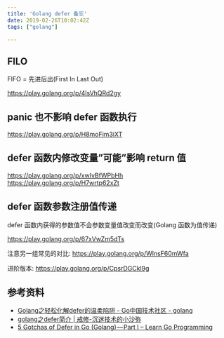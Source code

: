 ```yaml
---
title: 'Golang defer 备忘'
date: 2019-02-26T10:02:42Z
tags: ["golang"]

---
```


## FILO
FIFO = 先进后出(First In Last Out)

https://play.golang.org/p/4lsVhQRd2gy

## panic 也不影响 defer 函数执行
https://play.golang.org/p/H8moFim3iXT

## defer 函数内修改变量”可能”影响 return 值
https://play.golang.org/p/xwIvBfWPbHh
https://play.golang.org/p/H7wrtp62xZt

## defer 函数参数注册值传递
defer 函数内获得的参数值不会参数变量值改变而改变(Golang 函数为值传递)

https://play.golang.org/p/67xVwZm5dTs

注意另一组常见的对比: https://play.golang.org/p/WlnsF60mWfa

进阶版本: https://play.golang.org/p/CpsrDGCkl9g

## 参考资料
- [Golang之轻松化解defer的温柔陷阱 - Go中国技术社区 - golang](https://gocn.vip/article/1588)
- [golang之defer简介 | 戒修-沉迷技术的小沙弥](https://leokongwq.github.io/2016/10/15/golang-defer.html)
- [5 Gotchas of Defer in Go (Golang) — Part I – Learn Go Programming](https://blog.learngoprogramming.com/gotchas-of-defer-in-go-1-8d070894cb01)